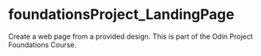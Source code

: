 # foundationsProject_LandingPage
Create a web page from a provided design. This is part of the Odin Project Foundations Course.
